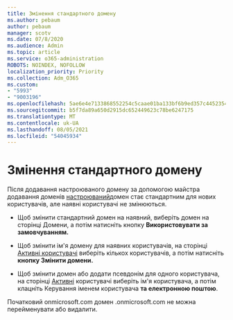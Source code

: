 ```yaml
---
title: Змінення стандартного домену
ms.author: pebaum
author: pebaum
manager: scotv
ms.date: 07/8/2020
ms.audience: Admin
ms.topic: article
ms.service: o365-administration
ROBOTS: NOINDEX, NOFOLLOW
localization_priority: Priority
ms.collection: Adm_O365
ms.custom:
- "5993"
- "9003196"
ms.openlocfilehash: 5ae6e4e7133868552254c5caae01ba133bf6b9ed357c4452354bbac9525a7f44
ms.sourcegitcommit: b5f7da89a650d2915dc652449623c78be6247175
ms.translationtype: MT
ms.contentlocale: uk-UA
ms.lasthandoff: 08/05/2021
ms.locfileid: "54045934"
---
```

# <a name="change-default-domain"></a>Змінення стандартного домену

Після додавання настроюваного домену за допомогою майстра додавання доменів [настроюваний](https://admin.microsoft.com/Adminportal#/Domains/Wizard)домен стає стандартним для нових користувачів, але наявні користувачі не змінюються.

- Щоб змінити стандартний домен на наявний, [](https://admin.microsoft.com/Adminportal/Home#/Domains)виберіть домен на сторінці Домени, а потім натисніть кнопку **Використовувати за замовчуванням.**

- Щоб змінити ім'я домену для наявних користувачів, на сторінці [Активні користувачі](https://admin.microsoft.com/Adminportal/Home#/users) виберіть кількох користувачів, а потім натисніть **кнопку Змінити домени.**

- Щоб змінити домен або додати псевдонім для одного користувача, на сторінці [Активні](https://admin.microsoft.com/Adminportal/Home#/users) користувачі виберіть ім'я користувача, а потім клацніть Керування іменем користувача  **та електронною поштою**.

Початковий onmicrosoft.com домен .onmicrosoft.com не можна перейменувати або видалити.